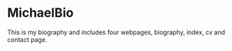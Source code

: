 # MichaelBio
This is my biography and includes four webpages, biography, index, cv and contact page.
